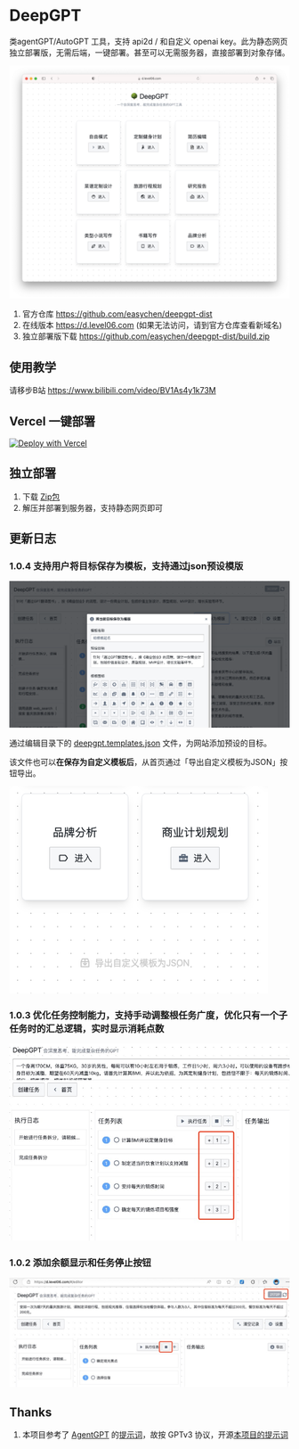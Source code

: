 # DeepGPT
类agentGPT/AutoGPT 工具，支持 api2d / 和自定义 openai key。此为静态网页独立部署版，无需后端，一键部署。甚至可以无需服务器，直接部署到对象存储。

![](images/20230627180754.png)

1. 官方仓库 <https://github.com/easychen/deepgpt-dist>
1. 在线版本 <https://d.level06.com> (如果无法访问，请到官方仓库查看新域名)
1. 独立部署版下载 <https://github.com/easychen/deepgpt-dist/build.zip>

## 使用教学

请移步B站 <https://www.bilibili.com/video/BV1As4y1k73M>

## Vercel 一键部署

[![Deploy with Vercel](https://vercel.com/button)](https://vercel.com/new/clone?repository-url=https%3A%2F%2Fgithub.com%2Feasychen%2Fdeepgpt-dist.git)


## 独立部署

1. 下载 [Zip包](./build.zip)
1. 解压并部署到服务器，支持静态网页即可

## 更新日志

### 1.0.4 支持用户将目标保存为模板，支持通过json预设模版

![](images/20230701005648.png)

通过编辑目录下的 [deepgpt.templates.json](./build/deepgpt.templates.json) 文件，为网站添加预设的目标。

该文件也可以**在保存为自定义模板后**，从首页通过「导出自定义模板为JSON」按钮导出。

![](images/20230701010009.png)

### 1.0.3 优化任务控制能力，支持手动调整根任务广度，优化只有一个子任务时的汇总逻辑，实时显示消耗点数

![](images/20230628153425.png)

### 1.0.2 添加余额显示和任务停止按钮

![](images/20230628132904.png)

## Thanks

1. 本项目参考了 [AgentGPT](https://github.com/reworkd/AgentGPT) 的[提示词](https://github.com/reworkd/AgentGPT/blob/main/platform/reworkd_platform/web/api/agent/prompts.py)，故按 GPTv3 协议，开源[本项目的提示词](./prompt.js)
